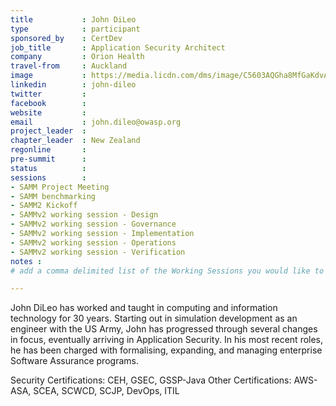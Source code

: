 ```yaml
---
title           : John DiLeo
type            : participant
sponsored_by    : CertDev
job_title       : Application Security Architect
company         : Orion Health
travel-from     : Auckland
image           : https://media.licdn.com/dms/image/C5603AQGha8MfGaKdvA/profile-displayphoto-shrink_200_200/0?e=1531353600&v=beta&t=sw3f6M44bUrn00wnLqYP5NGnpFQGd0sbigwJNxUeSwY
linkedin        : john-dileo
twitter         :
facebook        :
website         :
email           : john.dileo@owasp.org
project_leader  :
chapter_leader  : New Zealand
regonline       :
pre-summit      :
status          : 
sessions        : 
- SAMM Project Meeting
- SAMM benchmarking
- SAMM2 Kickoff
- SAMMv2 working session - Design
- SAMMv2 working session - Governance
- SAMMv2 working session - Implementation
- SAMMv2 working session - Operations
- SAMMv2 working session - Verification
notes :
# add a comma delimited list of the Working Sessions you would like to attend in the meta above (use the session's title) e.g. sessions: Security Playbooks Diagrams, Hackathon Daily Sessions

---
```


<!-- put more details about participant here -->
John DiLeo has worked and taught in computing and information technology for 30 years. Starting out in simulation development as an engineer with the US Army, John has progressed through several changes in focus, eventually arriving in Application Security. In his most recent roles, he has been charged with formalising, expanding, and managing enterprise Software Assurance programs.

Security Certifications: CEH, GSEC, GSSP-Java
Other Certifications: AWS-ASA, SCEA, SCWCD, SCJP, DevOps, ITIL
